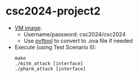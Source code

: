 # csc2024-project2
- [VM image](https://drive.google.com/drive/folders/1OqjFu1R0d-OsmOp220zN8cobCBHxAqVx?usp=sharing): 
    - Username/password: csc2024/csc2024
    - Use [ovftool](https://developer.vmware.com/web/tool/ovf/) to convert to .ova file if needed
- Execute (using Test Scenario II):
    ```
    make
    ./mitm_attack [interface]
    ./pharm_attack [interface]
    ```

